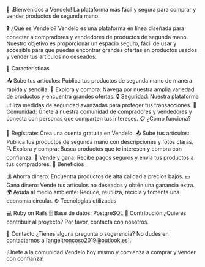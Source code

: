 🎉 ¡Bienvenidos a Vendelo!
La plataforma más fácil y segura para comprar y vender productos de segunda mano.

❓ ¿Qué es Vendelo?
Vendelo es una plataforma en línea diseñada para conectar a compradores y vendedores de productos de segunda mano. Nuestro objetivo es proporcionar un espacio seguro, fácil de usar y accesible para que puedas encontrar grandes ofertas en productos usados y vender tus artículos no deseados.

🔑 Características

📤 Sube tus artículos: Publica tus productos de segunda mano de manera rápida y sencilla.
🛒 Explora y compra: Navega por nuestra amplia variedad de productos y encuentra grandes ofertas.
🔒 Seguridad: Nuestra plataforma utiliza medidas de seguridad avanzadas para proteger tus transacciones.
👥 Comunidad: Únete a nuestra comunidad de compradores y vendedores y conecta con personas que comparten tus intereses.
📋 ¿Cómo funciona?

📝 Regístrate: Crea una cuenta gratuita en Vendelo.
📤 Sube tus artículos: Publica tus productos de segunda mano con descripciones y fotos claras.
🔍 Explora y compra: Busca productos que te interesen y compra con confianza.
💸 Vende y gana: Recibe pagos seguros y envía tus productos a tus compradores.
🎯 Beneficios

💰 Ahorra dinero: Encuentra productos de alta calidad a precios bajos.
💵 Gana dinero: Vende tus artículos no deseados y obtén una ganancia extra.
🌍 Ayuda al medio ambiente: Reduce, reutiliza, recicla y fomenta una economía circular.
⚙️ Tecnologías utilizadas

💻 Ruby on Rails
🗄️ Base de datos: PostgreSQL
🤝 Contribución
¿Quieres contribuir al proyecto? Por favor, contacta con nosotros.

📧 Contacto
¿Tienes alguna pregunta o sugerencia? No dudes en contactarnos a [angeltroncoso2019@outlook.es].

¡Únete a la comunidad Vendelo hoy mismo y comienza a comprar y vender con confianza!
